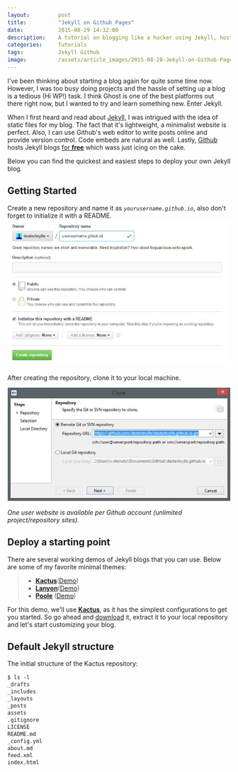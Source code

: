 ```yaml
---
layout: 		post
title:			"Jekyll on Github Pages"
date:			2015-08-29 14:32:00
description: 	A tutorial on blogging like a hacker using Jekyll, hosted by Github Pages
categories: 	Tutorials
tags:			Jekyll Github
image:			/assets/article_images/2015-08-28-Jekyll-on-Github-Pages/2H0QPGDVGZ.jpg
---
```


I've been thinking about starting a blog again for quite some time now. However, I was too busy doing projects and the hassle of setting up a blog is a tedious (Hi WP!) task. I think Ghost is one of the best platforms out there right now, but I wanted to try and learn something new. Enter Jekyll.

When I first heard and read about [Jekyll](http://jekyllrb.com/), I was intrigued with the idea of static files for my blog. The fact that it's lightweight, a minimalist website is perfect. Also, I can use Github's web editor to write posts online and provide version control. Code embeds are natural as well. Lastly, [Github](https://github.com) hosts Jekyll blogs [for __free__](https://pages.github.com/) which wass just icing on the cake.

Below you can find the quickest and easiest steps to deploy your own Jekyll blog.

## Getting Started
Create a new repository and name it as _```yourusername.github.io```_, also don't forget to initialize it with a README.
![](/assets/article_images/2015-08-28-Jekyll-on-Github-Pages/createrepo.JPG)

After creating the repository, clone it to your local machine.

![](/assets/article_images/2015-08-28-Jekyll-on-Github-Pages/clonerepo.JPG)

_One user website is available per Github account (unlimited project/repository sites)._

## Deploy a starting point
There are several working demos of Jekyll blogs that you can use. Below are some of my favorite minimal themes:
> + [__Kactus__](https://github.com/nickbalestra/kactus)([Demo](http://nick.balestra.ch/))
> + [__Lanyon__](https://github.com/poole/lanyon)([Demo](http://lanyon.getpoole.com/))
> + [__Poole__](https://github.com/poole/poole) ([Demo](http://demo.getpoole.com/))

For this demo, we'll use [__Kactus__](https://github.com/nickbalestra/kactus), as it has the simplest configurations to get you started. So go ahead and [download](https://github.com/nickbalestra/kactus/archive/master.zip) it, extract it to your local repository and let's start customizing your blog.

## Default Jekyll structure
The initial structure of the Kactus repository:

```
$ ls -l
_drafts
_includes
_layouts
_posts
assets
.gitignore
LICENSE
README.md
_config.yml
about.md
feed.xml
index.html
```